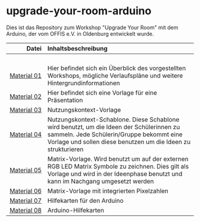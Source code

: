 # upgrade-your-room-arduino
Dies ist das Repository zum Workshop "Upgrade Your Room" mit dem Arduino, der vom OFFIS e.V. in Oldenburg entwickelt wurde.

| Datei | Inhaltsbeschreibung |
| ------------: | :-------------- |
|<img width=250/> | <img width=500/> |
| [Material 01](/Material_01_Workshopbeschreibung_v1.0.pdf) |Hier befindet sich ein Überblick des vorgestellten Workshops, mögliche Verlaufspläne und weitere Hintergrundinformationen |
| [Material 02](/Material_02_Vorlage_Präsentation.pptx) |Hier befindet sich eine Vorlage für eine Präsentation |
| [Material 03](/Material_03_Nutzungskontext_Zimmer.pdf) |Nutzungskontext-Vorlage|
| [Material 04](/Material_04_NutzungskontextSchablone_Zimmer.pdf) |Nutzungskontext-Schablone. Diese Schablone wird benutzt, um die Ideen der Schülerinnen zu sammeln. Jede Schülerin/Gruppe bekommt eine Vorlage und sollen diese benutzen um die Ideen zu strukturieren |
| [Material 05](/Material_05_Matrix_Vorlage.pdf) | Matrix-Vorlage. Wird benutzt um auf der externen RGB LED Matrix Symbole zu zeichnen. Dies gilt als Vorlage und wird in der Ideenphase benutzt und kann im Nachgang umgesetzt werden|
| [Material 06](/Material_06_Matrix_Vorlage2.pdf) |Matrix-Vorlage mit integrierten Pixelzahlen|
| [Material 07](Material_07_Hilfekarten_Arduino.pdf) | Hilfekarten für den Arduino|
| [Material 08](Material_08_Arduino-Bibliotheken) | Arduino-Hilfekarten  |
